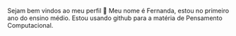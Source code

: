 Sejam bem vindos ao meu perfil 💖
Meu nome é Fernanda, estou no primeiro ano do ensino médio.
Estou usando github para a matéria de Pensamento Computacional.
